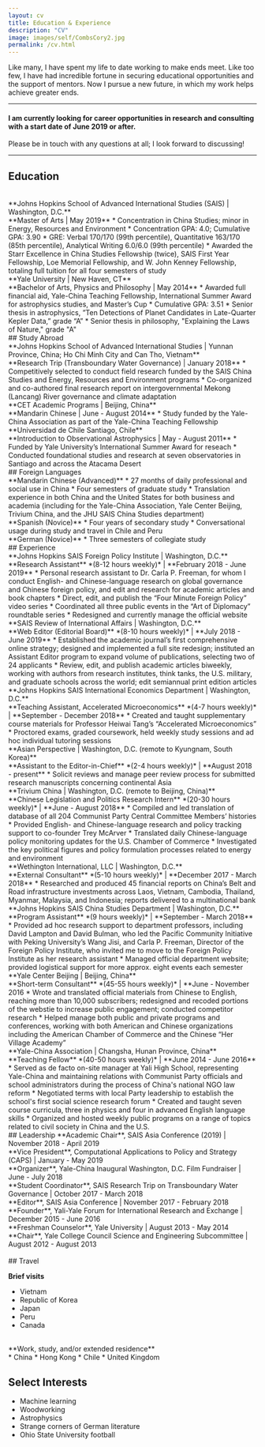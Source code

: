 ```yaml
---
layout: cv
title: Education & Experience
description: "CV"
image: images/self/CombsCory2.jpg
permalink: /cv.html
---
```


Like many, I have spent my life to date working to make ends meet. Like too few, I have had incredible fortune in securing educational opportunities and the support of mentors. Now I pursue a new future, in which my work helps achieve greater ends.

<hr />

#### I am currently looking for career opportunities in research and consulting with a start date of June 2019 or after.

Please be in touch with any questions at all; I look forward to discussing!

<hr />

## Education

<br />
**Johns Hopkins School of Advanced International Studies (SAIS) | Washington, D.C.**<br />
**Master of Arts | May 2019**
* Concentration in China Studies; minor in Energy, Resources and Environment
* Concentration GPA: 4.0; Cumulative GPA: 3.90
* GRE: Verbal 170/170 (99th percentile), Quantitative 163/170 (85th percentile), Analytical Writing 6.0/6.0 (99th percentile)
* Awarded the Starr Excellence in China Studies Fellowship (twice), SAIS First Year Fellowship, Loe Memorial Fellowship, and W. John Kenney Fellowship, totaling full tuition for all four semesters of study

<br />
**Yale University	| New Haven, CT**<br />
**Bachelor of Arts, Physics and Philosophy | May 2014**
* Awarded full financial aid, Yale-China Teaching Fellowship, International Summer Award for astrophysics studies, and Master’s Cup
* Cumulative GPA: 3.51
* Senior thesis in astrophysics, ”Ten Detections of Planet Candidates in Late-Quarter Kepler Data,” grade “A”
* Senior thesis in philosophy, "Explaining the Laws of Nature," grade "A"

<br />
## Study Abroad

<br />
**Johns Hopkins School of Advanced International Studies | Yunnan Province, China; Ho Chi Minh City and Can Tho, Vietnam**<br />
**Research Trip (Transboundary Water Governance) | January 2018**
* Competitively selected to conduct field research funded by the SAIS China Studies and Energy, Resources and Environment programs
* Co-organized and co-authored final research report on intergovernmental Mekong (Lancang) River governance and climate adaptation

<br />
**CET Academic Programs |	Beijing, China**<br />
**Mandarin Chinese | June - August 2014**
* Study funded by the Yale-China Association as part of the Yale-China Teaching Fellowship

<br />
**Universidad de Chile Santiago, Chile**<br />
**Introduction to Observational Astrophysics | May - August 2011**
* Funded by Yale University’s International Summer Award for reseach
* Conducted foundational studies and research at seven observatories in Santiago and across the Atacama Desert

<br />
## Foreign Languages

<br />
**Mandarin Chinese (Advanced)**
* 27 months of daily professional and social use in China
* Four semesters of graduate study
* Translation experience in both China and the United States for both business and academia (including for the Yale-China Association, Yale Center Beijing, Trivium China, and the JHU SAIS China Studies department)

<br />
**Spanish (Novice)**
* Four years of secondary study
* Conversational usage during study and travel in Chile and Peru

<br />
**German (Novice)**
* Three semesters of collegiate study

<br />
## Experience

<br />
**Johns Hopkins SAIS Foreign Policy Institute | Washington, D.C.**<br />
**Research Assistant** *(8-12 hours weekly)* | **February 2018 - June 2019**
* Personal research assistant to Dr. Carla P. Freeman, for whom I conduct English- and Chinese-language research on global governance and Chinese foreign policy, and edit and research for academic articles and book chapters
* Direct, edit, and publish the “Four Minute Foreign Policy” video series
* Coordinated all three public events in the “Art of Diplomacy” roundtable series
* Redesigned and currently manage the official website

<br />
**SAIS Review of International Affairs | Washington, D.C.**<br />
**Web Editor (Editorial Board)** *(8-10 hours weekly)* | **July 2018 - June 2019**
* Established the academic journal’s first comprehensive online strategy; designed and implemented a full site redesign; instituted an Assistant Editor program to expand volume of publications, selecting two of 24 applicants
* Review, edit, and publish academic articles biweekly, working with authors from research institutes, think tanks, the U.S. military, and graduate schools across the world; edit semiannual print edition articles

<br />
**Johns Hopkins SAIS International Economics Department | Washington, D.C.**<br />
**Teaching Assistant, Accelerated Microeconomics** *(4-7 hours weekly)* | **September - December 2018**
* Created and taught supplementary course materials for Professor Heiwai Tang’s “Accelerated Microeconomics”
* Proctored exams, graded coursework, held weekly study sessions and ad hoc individual tutoring sessions

<br />
**Asian Perspective | Washington, D.C. (remote to Kyungnam, South Korea)**<br />
**Assistant to the Editor-in-Chief** *(2-4 hours weekly)* | **August 2018 - present**
* Solicit reviews and manage peer review process for submitted research manuscripts concerning continental Asia

<br />
**Trivium China	| Washington, D.C. (remote to Beijing, China)**<br />
**Chinese Legislation and Politics Research Intern** *(20-30 hours weekly)* |	**June - August 2018**
* Compiled and led translation of database of all 204 Communist Party Central Committee Members’ histories
* Provided English- and Chinese-language research and policy tracking support to co-founder Trey McArver
* Translated daily Chinese-language policy monitoring updates for the U.S. Chamber of Commerce
* Investigated the key political figures and policy formulation processes related to energy and environment

<br />
**Wethington International, LLC	| Washington, D.C.**<br />
**External Consultant** *(5-10 hours weekly)* |	**December 2017 - March 2018**
* Researched and produced 45 financial reports on China’s Belt and Road infrastructure investments across Laos, Vietnam, Cambodia, Thailand, Myanmar, Malaysia, and Indonesia; reports delivered to a multinational bank

<br />
**Johns Hopkins SAIS China Studies Department	| Washington, D.C.**<br />
**Program Assistant** *(9 hours weekly)* | **September - March 2018**
* Provided ad hoc research support to department professors, including David Lampton and David Bulman, who led the Pacific Community Initiative with Peking University’s Wang Jisi, and Carla P. Freeman, Director of the Foreign Policy Institute, who invited me to move to the Foreign Policy Institute as her research assistant
* Managed official department website; provided logistical support for more approx. eight events each semester
 
<br />
**Yale Center Beijing | Beijing, China**<br />
**Short-term Consultant** *(45-55 hours weekly)* | **June - November 2016
* Wrote and translated official materials from Chinese to English, reaching more than 10,000 subscribers; redesigned and recoded portions of the webstie to increase public engagement; conducted competitor research
* Helped manage both public and private programs and conferences, working with both American and Chinese organizations including the American Chamber of Commerce and the Chinese “Her Village Academy”

<br />
**Yale-China Association | Changsha, Hunan Province, China**<br />
**Teaching Fellow**	*(40-50 hours weekly)* | **June 2014 - June 2016**
* Served as de facto on-site manager at Yali High School, representing Yale-China and maintaining relations with Communist Party officials and school administrators during the process of China's national NGO law reform
* Negotiated terms with local Party leadership to establish the school's first social science research forum
* Created and taught seven course curricula, three in physics and four in advanced English language skills
* Organized and hosted weekly public programs on a range of topics related to civil society in China and the U.S.

<br />
## Leadership
**Academic Chair**, SAIS Asia Conference (2019) | November 2018 - April 2019<br />
**Vice President**, Computational Applications to Policy and Strategy (CAPS) | January - May 2019<br />
**Organizer**, Yale-China Inaugural Washington, D.C. Film Fundraiser | June - July 2018<br />
**Student Coordinator**, SAIS Research Trip on Transboundary Water Governance | October 2017 - March 2018<br />
**Editor**, SAIS Asia Conference | November 2017 - February 2018<br />
**Founder**, Yali-Yale Forum for International Research and Exchange | December 2015 - June 2016<br />
**Freshman Counselor**, Yale University | August 2013 - May 2014<br />
**Chair**, Yale College Council Science and Engineering Subcommittee | August 2012 - August 2013<br />
 
<br />
## Travel

**Brief visits**<br />
* Vietnam
* Republic of Korea
* Japan
* Peru
* Canada

<br />
**Work, study, and/or extended residence**<br />
* China
* Hong Kong
* Chile
* United Kingdom
 
 
## Select Interests
* Machine learning
* Woodworking
* Astrophysics
* Strange corners of German literature
* Ohio State University football
